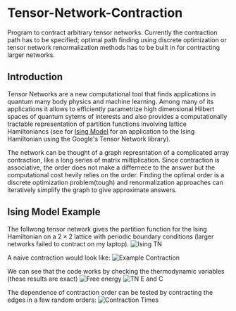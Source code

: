 # Tensor-Network-Contraction
Program to contract arbitrary tensor networks. Currently the contraction path has to be specified; optimal path finding using discrete optimization or tensor network renormalization methods has to be built in for contracting larger networks.

## Introduction 

Tensor Networks are a new computational tool that finds applications in quantum many body physics and machine learning. Among many of its applications it allows to efficiently parametrize high dimensional Hilbert spaces of quantum sytems of interests and also provides a computationally tractable representation of partition functions involving lattice Hamiltoniancs (see for [Ising Model](https://github.com/letallbewell/Ising_Model) for an application to the Ising Hamiltonian using the Google's Tensor Network library).

The network can be thought of a graph represntation of a complicated array contraction, like a long series of matrix miltiplication. Since contraction is associative, the order does not make a differnece to the answer but the computational cost hevily relies on the order. Finding the optimal order is a discrete optimization problem(tough) and renormalization approaches can iteratively simplify the graph to give approximate answers.

## Ising Model Example

The follwong tensor network gives the partition function for the Ising Hamiltonian on a $2\times2$ lattice with periodic boundary conditions (larger networks failed to contract on my laptop).
![Ising TN](https://user-images.githubusercontent.com/43025445/195797650-01870fc9-f654-4d70-bf27-5bc90e25a242.jpg)

A naive contraction would look like:
![Example Contraction](https://user-images.githubusercontent.com/43025445/195797826-6b87c70a-561a-4980-a3cb-b8371fe2e413.jpg)

We can see that the code works by checking the thermodynamic variables (these results are exact)
![Free energy](https://user-images.githubusercontent.com/43025445/195797978-b33029b5-ccb2-4761-9436-3c5bafd11698.jpg)
![TN E and C](https://user-images.githubusercontent.com/43025445/195798010-88da46f3-b666-4433-9df9-e355ce31c10a.jpg)

The dependence of contraction order can be tested by contracting the edges in a few random orders:
![Contraction Times](https://user-images.githubusercontent.com/43025445/195798233-1090746d-3097-44ad-a0ec-d3dc05eb5888.jpg)

